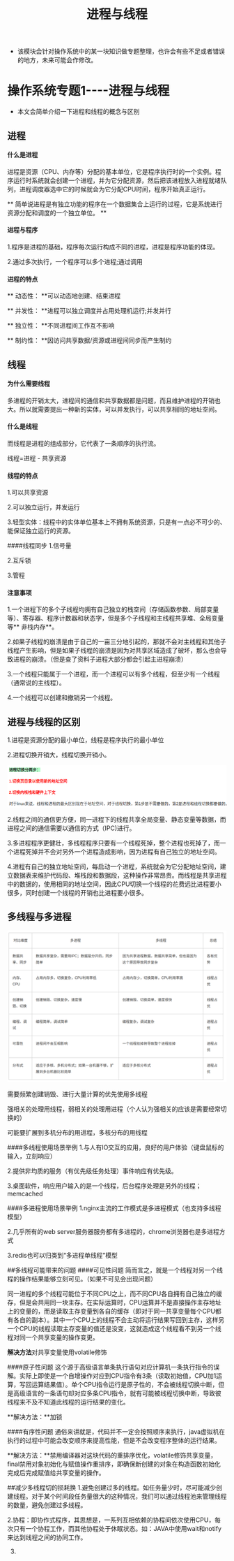 ﻿---
layout: post
title:  "进程与线程"
data: 星期五, 06. 三月 2020 01:29下午 
categories: 操作系统
tags: 专题
---
* 该模块会针对操作系统中的某一块知识做专题整理，也许会有些不足或者错误的地方，未来可能会作修改。

#  操作系统专题1----进程与线程

* 本文会简单介绍一下进程和线程的概念与区别

## 进程

#### 什么是进程
进程是资源（CPU、内存等）分配的基本单位，它是程序执行时的一个实例。程序运行时系统就会创建一个进程，并为它分配资源，然后把该进程放入进程就绪队列，进程调度器选中它的时候就会为它分配CPU时间，程序开始真正运行。

** 简单说进程是有独立功能的程序在一个数据集合上运行的过程，它是系统进行资源分配和调度的一个独立单位。 **

#### 进程与程序
1.程序是进程的基础，程序每次运行构成不同的进程，进程是程序功能的体现。

2.通过多次执行，一个程序可以多个进程;通过调用


#### 进程的特点
** 动态性： **可以动态地创建、结束进程

** 并发性： **进程可以独立调度并占用处理机运行;并发并行

** 独立性： **不同进程间工作互不影响

** 制约性： **因访问共享数据/资源或进程间同步而产生制约


## 线程

#### 为什么需要线程
多进程的开销太大，进程间的通信和共享数据都是问题，而且维护进程的开销也大。所以就需要提出一种新的实体，可以并发执行，可以共享相同的地址空间。

#### 什么是线程
而线程是进程的组成部分，它代表了一条顺序的执行流。

线程=进程 - 共享资源

#### 线程的特点
1.可以共享资源

2.可以独立运行，并发运行

3.轻型实体：线程中的实体单位基本上不拥有系统资源，只是有一点必不可少的、能保证独立运行的资源。

####线程同步
1.信号量

2.互斥锁

3.管程


#### 注意事项
1.一个进程下的多个子线程均拥有自己独立的栈空间（存储函数参数、局部变量等）、寄存器、程序计数器和状态字，但是多个子线程和主线程共享堆、全局变量等** 非栈内存**。

2.如果子线程的崩溃是由于自己的一亩三分地引起的，那就不会对主线程和其他子线程产生影响，但是如果子线程的崩溃是因为对共享区域造成了破坏，那么也会导致进程的崩溃。（但是查了资料子进程大部分都会引起主进程崩溃）

3.一个线程只能属于一个进程，而一个进程可以有多个线程，但至少有一个线程（通常说的主线程）。

4.一个线程可以创建和撤销另一个线程。

## 进程与线程的区别
1.进程是资源分配的最小单位，线程是程序执行的最小单位

2.进程切换开销大，线程切换开销小。
>
![](https://github.com/LLLibra/LLLibra.github.io/raw/master/_posts/imgs/20200314-194603.png)

2.线程之间的通信更方便，同一进程下的线程共享全局变量、静态变量等数据，而进程之间的通信需要以通信的方式（IPC)进行。

3.多进程程序更健壮，多线程程序只要有一个线程死掉，整个进程也死掉了，而一个进程死掉并不会对另外一个进程造成影响，因为进程有自己独立的地址空间。

4.进程有自己的独立地址空间，每启动一个进程，系统就会为它分配地址空间，建立数据表来维护代码段、堆栈段和数据段，这种操作非常昂贵。而线程是共享进程中的数据的，使用相同的地址空间，因此CPU切换一个线程的花费远比进程要小很多，同时创建一个线程的开销也比进程要小很多。


## 多线程与多进程

![](https://github.com/LLLibra/LLLibra.github.io/raw/master/_posts/imgs/20200306-142257.png)


需要频繁创建销毁、进行大量计算的优先使用多线程

强相关的处理用线程，弱相关的处理用进程（个人认为强相关的应该是需要经常切换的）

可能要扩展到多机分布的用进程，多核分布的用线程

####多线程使用场景举例
1.与人有IO交互的应用，良好的用户体验（键盘鼠标的输入，立刻响应）

2.提供非均质的服务（有优先级任务处理）事件响应有优先级。

3.桌面软件，响应用户输入的是一个线程，后台程序处理是另外的线程； 
memcached

####多进程使用场景举例
1.nginx主流的工作模式是多进程模式（也支持多线程模型） 

2.几乎所有的web server服务器服务都有多进程的，chrome浏览器也是多进程方式

3.redis也可以归类到“多进程单线程”模型

##多线程可能带来的问题
####可见性问题
简而言之，就是一个线程对另一个线程的操作结果能够立刻可见。（如果不可见会出现问题）

>
同一进程的多个线程可能位于不同CPU之上，而不同CPU各自拥有自己独立的缓存，但是会共用同一块主存。在实际运算时，CPU运算并不是直接操作主存地址上的变量的，而是读取主存变量到各自的缓存（即对于同一共享变量每个CPU都有各自的副本）。其中一个CPU上的线程不会主动将运行结果写回到主存，这样另一个CPU的线程读取主存变量的值还是没变，这就造成这个线程看不到另一个线程对同一个共享变量的操作变更。

**解决方法**对共享变量使用volatile修饰

####原子性问题
这个源于高级语言单条执行语句对应计算机一条执行指令的误解。实际上即使是一个自增操作对应到CPU指令有3条（读取初始值，CPU加1运算，写回运算结果值）。单个CPU指令运行是原子性的，不会被线程切换中断，但是高级语言的一条语句却对应多条CPU指令，就有可能被线程切换中断，导致彼线程来不及不知道此线程的运行结果的变化。

**解决方法：**加锁

####有序性问题
通俗来讲就是，代码并不一定会按照顺序来执行，java虚拟机在执行的过程中可能会改变顺序来提高性能，但是不会改变程序整体的运行结果。

**解决方法：**禁用编译器对这块代码的重排序优化，volatile修饰共享变量，final禁用对象初始化与赋值操作重排序，即确保新创建的对象在构造函数初始化完成后完成赋值给共享变量的操作。


##减少多线程切的损耗换
1.避免创建过多的线程。如任务量少时，尽可能减少创建线程。对于某个时间段任务量很大的这种情况，我们可以通过线程池来管理线程的数量，避免创建过多线程。

2.协程：即协作式程序，其思想是，一系列互相依赖的协程间依次使用CPU，每次只有一个协程工作，而其他协程处于休眠状态。如：JAVA中使用wait和notify来达到线程之间的协同工作。

3.






























